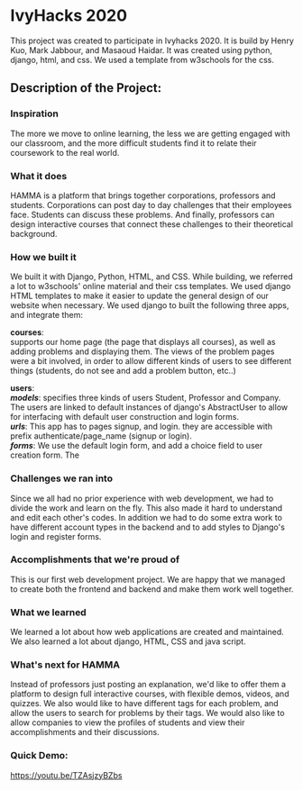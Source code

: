 # IvyHacks 2020

This project was created to participate in Ivyhacks 2020. It is build by Henry Kuo, Mark Jabbour, and Masaoud Haidar. It was created using python, django, html, and css. We used a template from w3schools for the css. 

## Description of the Project:

### Inspiration 
The more we move to online learning, the less we are getting engaged with our classroom, and the more difficult students find it to relate their coursework to the real world.

### What it does
HAMMA is a platform that brings together corporations, professors and students. Corporations can post day to day challenges that their employees face. Students can discuss these problems. And finally, professors can design interactive courses that connect these challenges to their theoretical background.

### How we built it
We built it with Django, Python, HTML, and CSS. While building, we referred a lot to w3schools' online material and their css templates.
We used django HTML templates to make it easier to update the general design of our website when necessary.
We used django to built the following three apps, and integrate them:

__courses__: <br>
supports our home page (the page that displays all courses), as well as adding problems and displaying them. The views of the problem pages were a bit involved, in order to allow different kinds of users to see different things (students, do not see and add a problem button, etc..)

__users__: <br>
 ___models___: 
 specifies three kinds of users Student, Professor and Company. The users are linked to default instances of django's  AbstractUser to allow for interfacing with default user construction and login forms. <br>
___urls___: 
This app has to pages signup, and login. they are accessible with prefix authenticate/page_name (signup or login). <br>
___forms___: 
	We use the default login form, and add a choice field to user creation form. The 

### Challenges we ran into
Since we all had no prior experience with web development, we had to divide the work and learn on the fly. This also made it hard to understand and edit each other's codes. 
In addition we had to do some extra work to have different account types in the backend and to add styles to Django's login and register forms. 

### Accomplishments that we're proud of
This is our first web development project. We are happy that we managed to create both the frontend and backend and make them work well together.

### What we learned
We learned a lot about how web applications are created and maintained. We also learned a lot about django, HTML, CSS and java script.


### What's next for HAMMA

Instead of professors just posting an explanation, we'd like to offer them a platform to design full interactive courses, with flexible demos, videos, and quizzes.
We also would like to have different tags for each problem, and allow the users to search for problems by their tags. We would also like to allow companies to view the profiles of students and view their accomplishments and their discussions. 

### Quick Demo: 
https://youtu.be/TZAsjzyBZbs

